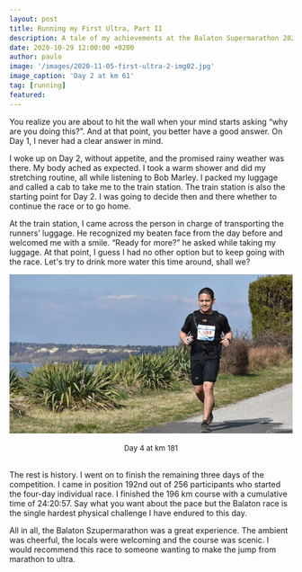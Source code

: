 ```yaml
---
layout: post
title: Running my First Ultra, Part II
description: A tale of my achievements at the Balaton Supermarathon 2020
date: 2020-10-29 12:00:00 +0200
author: paulo
image: '/images/2020-11-05-first-ultra-2-img02.jpg'
image_caption: 'Day 2 at km 61'
tag: [running]
featured: 
---
```


You realize you are about to hit the wall when your mind starts asking “why are you doing this?”. And at that point, you better have a good answer. On Day 1, I never had a clear answer in mind.   

I woke up on Day 2, without appetite, and the promised rainy weather was there. My body ached as expected. I took a warm shower and did my stretching routine, all while listening to Bob Marley. I packed my luggage and called a cab to take me to the train station. The train station is also the starting point for Day 2. I was going to decide then and there whether to continue the race or to go home.  

At the train station, I came across the person in charge of transporting the runners’ luggage. He recognized my beaten face from the day before and welcomed me with a smile. “Ready for more?” he asked while taking my luggage. At that point, I guess I had no other option but to keep going with the race. Let's try to drink more water this time around, shall we?  

![2020-11-05-first-ultra-2-img01](/images/2020-11-05-first-ultra-2-img01.jpg)

<font size="-1"><center><span>Day 4 at km 181</span></center></font>
<br>


The rest is history. I went on to finish the remaining three days of the competition. I came in position 192nd out of 256 participants who started the four-day individual race. I finished the 196 km course with a cumulative time of 24:20:57. Say what you want about the pace but the Balaton race is the single hardest physical challenge I have endured to this day.    

All in all, the Balaton Szupermarathon was a great experience. The ambient was cheerful, the locals were welcoming and the course was scenic. I would recommend this race to someone wanting to make the jump from marathon to ultra.   